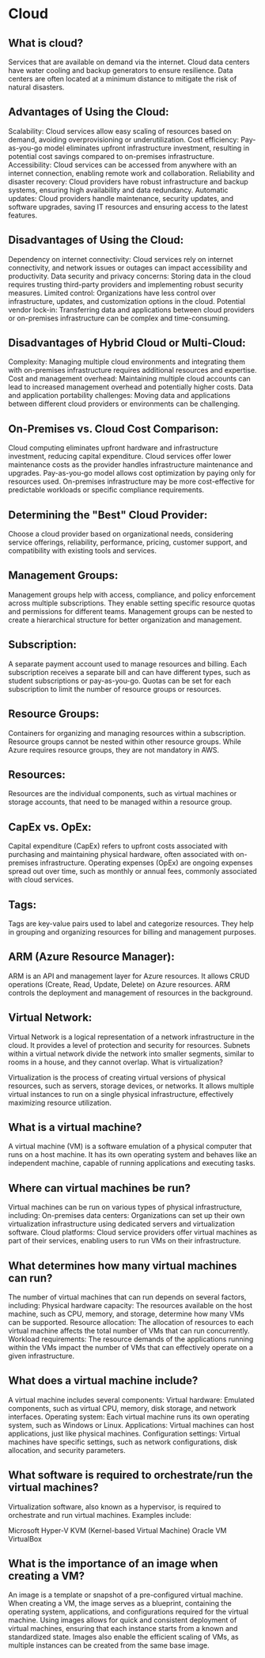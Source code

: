 # Cloud

## What is cloud?

Services that are available on demand via the internet.
Cloud data centers have water cooling and backup generators to ensure resilience.
Data centers are often located at a minimum distance to mitigate the risk of natural disasters.

## Advantages of Using the Cloud:

Scalability: Cloud services allow easy scaling of resources based on demand, avoiding overprovisioning or underutilization.
Cost efficiency: Pay-as-you-go model eliminates upfront infrastructure investment, resulting in potential cost savings compared to on-premises infrastructure.
Accessibility: Cloud services can be accessed from anywhere with an internet connection, enabling remote work and collaboration.
Reliability and disaster recovery: Cloud providers have robust infrastructure and backup systems, ensuring high availability and data redundancy.
Automatic updates: Cloud providers handle maintenance, security updates, and software upgrades, saving IT resources and ensuring access to the latest features.

## Disadvantages of Using the Cloud:

Dependency on internet connectivity: Cloud services rely on internet connectivity, and network issues or outages can impact accessibility and productivity.
Data security and privacy concerns: Storing data in the cloud requires trusting third-party providers and implementing robust security measures.
Limited control: Organizations have less control over infrastructure, updates, and customization options in the cloud.
Potential vendor lock-in: Transferring data and applications between cloud providers or on-premises infrastructure can be complex and time-consuming.

## Disadvantages of Hybrid Cloud or Multi-Cloud:

Complexity: Managing multiple cloud environments and integrating them with on-premises infrastructure requires additional resources and expertise.
Cost and management overhead: Maintaining multiple cloud accounts can lead to increased management overhead and potentially higher costs.
Data and application portability challenges: Moving data and applications between different cloud providers or environments can be challenging.

## On-Premises vs. Cloud Cost Comparison:

Cloud computing eliminates upfront hardware and infrastructure investment, reducing capital expenditure.
Cloud services offer lower maintenance costs as the provider handles infrastructure maintenance and upgrades.
Pay-as-you-go model allows cost optimization by paying only for resources used.
On-premises infrastructure may be more cost-effective for predictable workloads or specific compliance requirements.

## Determining the "Best" Cloud Provider:

Choose a cloud provider based on organizational needs, considering service offerings, reliability, performance, pricing, customer support, and compatibility with existing tools and services.

## Management Groups:

Management groups help with access, compliance, and policy enforcement across multiple subscriptions.
They enable setting specific resource quotas and permissions for different teams.
Management groups can be nested to create a hierarchical structure for better organization and management.

## Subscription:

A separate payment account used to manage resources and billing.
Each subscription receives a separate bill and can have different types, such as student subscriptions or pay-as-you-go.
Quotas can be set for each subscription to limit the number of resource groups or resources.

## Resource Groups:

Containers for organizing and managing resources within a subscription.
Resource groups cannot be nested within other resource groups.
While Azure requires resource groups, they are not mandatory in AWS.

## Resources:

Resources are the individual components, such as virtual machines or storage accounts, that need to be managed within a resource group.

## CapEx vs. OpEx:

Capital expenditure (CapEx) refers to upfront costs associated with purchasing and maintaining physical hardware, often associated with on-premises infrastructure.
Operating expenses (OpEx) are ongoing expenses spread out over time, such as monthly or annual fees, commonly associated with cloud services.

## Tags:

Tags are key-value pairs used to label and categorize resources.
They help in grouping and organizing resources for billing and management purposes.

## ARM (Azure Resource Manager):

ARM is an API and management layer for Azure resources.
It allows CRUD operations (Create, Read, Update, Delete) on Azure resources.
ARM controls the deployment and management of resources in the background.

## Virtual Network:

Virtual Network is a logical representation of a network infrastructure in the cloud.
It provides a level of protection and security for resources.
Subnets within a virtual network divide the network into smaller segments, similar to rooms in a house, and they cannot overlap.
What is virtualization?

Virtualization is the process of creating virtual versions of physical resources, such as servers, storage devices, or networks.
It allows multiple virtual instances to run on a single physical infrastructure, effectively maximizing resource utilization.

## What is a virtual machine?

A virtual machine (VM) is a software emulation of a physical computer that runs on a host machine.
It has its own operating system and behaves like an independent machine, capable of running applications and executing tasks.

## Where can virtual machines be run?

Virtual machines can be run on various types of physical infrastructure, including:
On-premises data centers: Organizations can set up their own virtualization infrastructure using dedicated servers and virtualization software.
Cloud platforms: Cloud service providers offer virtual machines as part of their services, enabling users to run VMs on their infrastructure.

## What determines how many virtual machines can run?

The number of virtual machines that can run depends on several factors, including:
Physical hardware capacity: The resources available on the host machine, such as CPU, memory, and storage, determine how many VMs can be supported.
Resource allocation: The allocation of resources to each virtual machine affects the total number of VMs that can run concurrently.
Workload requirements: The resource demands of the applications running within the VMs impact the number of VMs that can effectively operate on a given infrastructure.

## What does a virtual machine include?

A virtual machine includes several components:
Virtual hardware: Emulated components, such as virtual CPU, memory, disk storage, and network interfaces.
Operating system: Each virtual machine runs its own operating system, such as Windows or Linux.
Applications: Virtual machines can host applications, just like physical machines.
Configuration settings: Virtual machines have specific settings, such as network configurations, disk allocation, and security parameters.

## What software is required to orchestrate/run the virtual machines?

Virtualization software, also known as a hypervisor, is required to orchestrate and run virtual machines. Examples include:

Microsoft Hyper-V
KVM (Kernel-based Virtual Machine)
Oracle VM VirtualBox

## What is the importance of an image when creating a VM?

An image is a template or snapshot of a pre-configured virtual machine.
When creating a VM, the image serves as a blueprint, containing the operating system, applications, and configurations required for the virtual machine.
Using images allows for quick and consistent deployment of virtual machines, ensuring that each instance starts from a known and standardized state.
Images also enable the efficient scaling of VMs, as multiple instances can be created from the same base image.
